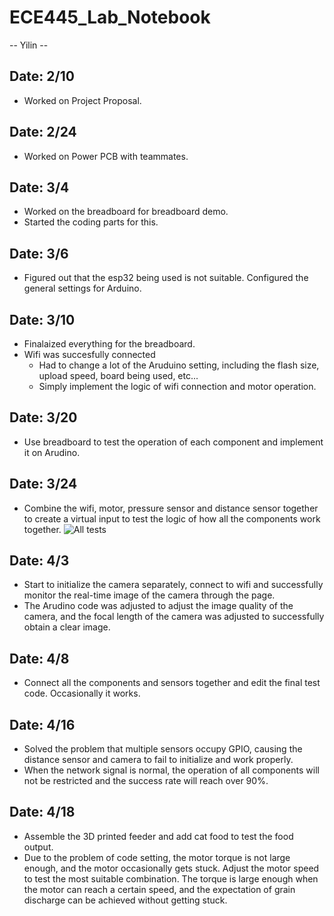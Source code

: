 # ECE445_Lab_Notebook
-- Yilin -- 


Date: 2/10
-- 

- Worked on Project Proposal.

Date: 2/24
-- 
- Worked on Power PCB with teammates. 


Date: 3/4
-- 
- Worked on the breadboard for breadboard demo.
- Started the coding parts for this.


Date: 3/6
-- 
- Figured out that the esp32 being used is not suitable.
 Configured the general settings for Arduino.


Date: 3/10
-- 
- Finalaized everything for the breadboard. 
- Wifi was succesfully connected
    - Had to change a lot of the Aruduino setting, including the flash size, upload speed, board being used, etc...
    - Simply implement the logic of wifi connection and motor operation.


Date: 3/20
-- 
- Use breadboard to test the operation of each component and implement it on Arudino.


Date: 3/24
-- 
- Combine the wifi, motor, pressure sensor and distance sensor together to create a virtual input to test the logic of how all the components work together.
![All tests](All_tests.jpg)


Date: 4/3
-- 
- Start to initialize the camera separately, connect to wifi and successfully monitor the real-time image of the camera through the page.
- The Arudino code was adjusted to adjust the image quality of the camera, and the focal length of the camera was adjusted to successfully obtain a clear image.

Date: 4/8
-- 
- Connect all the components and sensors together and edit the final test code. Occasionally it works.

Date: 4/16
-- 
- Solved the problem that multiple sensors occupy GPIO, causing the distance sensor and camera to fail to initialize and work properly.
- When the network signal is normal, the operation of all components will not be restricted and the success rate will reach over 90%.


Date: 4/18
--
- Assemble the 3D printed feeder and add cat food to test the food output.
- Due to the problem of code setting, the motor torque is not large enough, and the motor occasionally gets stuck. Adjust the motor speed to test the most suitable combination. The torque is large enough when the motor can reach a certain speed, and the expectation of grain discharge can be achieved without getting stuck.














